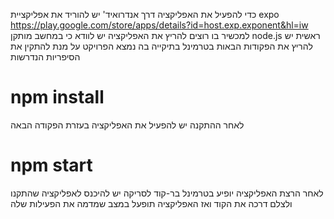 כדי להפעיל את האפליקציה דרך אנדרואיד' 
יש להוריד את אפליקציית expo 
https://play.google.com/store/apps/details?id=host.exp.exponent&hl=iw
למכשיר בו רוצים להריץ את האפליקציה
יש לוודא כי במחשב מותקן node.js
ראשית יש להריץ את הפקודות הבאות בטרמינל בתיקייה בה נמצא הפרויקט
על מנת להתקין את הסיפריות הנדרשות
# npm install
לאחר ההתקנה יש להפעיל את האפליקציה בעזרת הפקודה הבאה
# npm start 
לאחר הרצת האפליקציה יופיע בטרמינל בר-קוד לסריקה 
יש להיכנס לאפליקציה שהתקנו ולצלם דרכה את הקוד
ואז האפליקציה תופעל במצב שמדמה את הפעילות שלה

